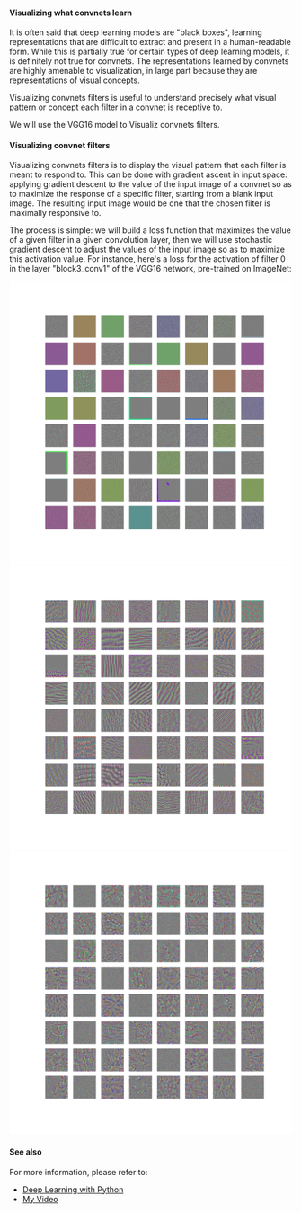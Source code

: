 #### Visualizing what convnets learn

It is often said that deep learning models are "black boxes", learning representations that are difficult to extract and present in a human-readable form. While this is partially true for certain types of deep learning models, it is definitely not true for convnets. The representations learned by convnets are highly amenable to visualization, in large part because they are representations of visual concepts.

Visualizing convnets filters is useful to understand precisely what visual pattern or concept each filter in a convnet is receptive to.

We will use the VGG16 model to Visualiz convnets filters.

#### Visualizing convnet filters

Visualizing convnets filters is to display the visual pattern that each filter is meant to respond to. This can be done with gradient ascent in input space: applying gradient descent to the value of the input image of a convnet so as to maximize the response of a specific filter, starting from a blank input image. The resulting input image would be one that the chosen filter is maximally responsive to.

The process is simple: we will build a loss function that maximizes the value of a given filter in a given convolution layer, then we will use stochastic gradient descent to adjust the values of the input image so as to maximize this activation value. For instance, here's a loss for the activation of filter 0 in the layer "block3_conv1" of the VGG16 network, pre-trained on ImageNet:

![block1_conv1](block1_conv1.png)
![block3_conv3](block3_conv3.png)
![block5_conv1](block5_conv1.png)

#### See also

For more information, please refer to:

* [Deep Learning with Python](https://www.manning.com/books/deep-learning-with-python?a_aid=keras&a_bid=76564dff)
* [My Video](https://www.linkedin.com/posts/joseph-huang-793541167_visualizing-what-convnets-learn-2-visualizing-activity-6673809990991654912-R1tr)
